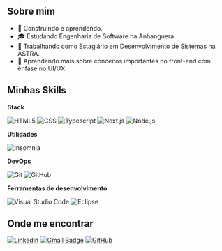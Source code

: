 ## Sobre mim

- 🤔 Construindo e aprendendo.
- 🎓 Estudando Engenharia de Software na Anhanguera.
- 💼 Trabalhando como Estagiário em Desenvolvimento de Sistemas na ASTRA.
- 🌱 Aprendendo mais sobre conceitos importantes no front-end com ênfase no UI/UX.

## Minhas Skills

**Stack**

![HTML5](https://img.shields.io/badge/-HTML5-000000?style=flat&logo=HTML5)
![CSS](https://img.shields.io/badge/-CSS-000000?style=flat&logo=CSS3&logoColor=1572B6)
![Typescript](https://img.shields.io/badge/Typescript-000000?style=flat&logo=typescript)
![Next.js](https://img.shields.io/badge/Next-000000?style=flat&logo=nextdotjs)
![Node.js](https://img.shields.io/badge/Node.js-000000?style=flat&logo=nodedotjs)

**Utilidades**

![Insomnia](https://img.shields.io/badge/Insomnia-4000BF?style=flat&logo=insomnia)

**DevOps**

![Git](https://img.shields.io/badge/-Git-333333?style=flat&logo=git)
![GitHub](https://img.shields.io/badge/-GitHub-333333?style=flat&logo=github)

**Ferramentas de desenvolvimento**

![Visual Studio Code](https://img.shields.io/badge/-Visual%20Studio%20Code-333333?style=flat&logo=visual-studio-code&logoColor=007ACC)
![Eclipse](https://img.shields.io/badge/-Eclipse-333333?style=flat&logo=eclipse-ide&logoColor=2C2255)

## Onde me encontrar

[![Linkedin](https://img.shields.io/badge/-Linkedin-blue?style=flat-square&logo=Linkedin&logoColor=white&link=https://www.linkedin.com/in/otavio-ppereira/)](https://www.linkedin.com/in/otavio-ppereira/)
[![Gmail Badge](https://img.shields.io/badge/-Gmail-EA4335?style=flat-square&logo=Gmail&logoColor=white&link=mailto:otaviopereira2004@gmail.com)](mailto:otaviopereira2004@gmail.com)
[![GitHub](https://img.shields.io/github/followers/otaviozin?label=follow&style=social)](https://github.com/otaviozin)
